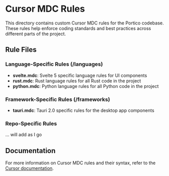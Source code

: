 # Cursor MDC Rules

This directory contains custom Cursor MDC rules for the Portico codebase. These rules help enforce coding standards and best practices across different parts of the project.

## Rule Files

### Language-Specific Rules (/languages)

- **svelte.mdc**: Svelte 5 specific language rules for UI components
- **rust.mdc**: Rust language rules for all Rust code in the project
- **python.mdc**: Python language rules for all Python code in the project

### Framework-Specific Rules (/frameworks)

- **tauri.mdc**: Tauri 2.0 specific rules for the desktop app components

### Repo-Specific Rules

... will add as I go


## Documentation

For more information on Cursor MDC rules and their syntax, refer to the [Cursor documentation](https://docs.cursor.com/context/rules#example-mdc-rule).
